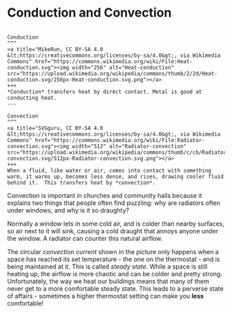 # Conduction and Convection 

````{panels}

Conduction
^^^
<a title="MikeRun, CC BY-SA 4.0 &lt;https://creativecommons.org/licenses/by-sa/4.0&gt;, via Wikimedia Commons" href="https://commons.wikimedia.org/wiki/File:Heat-conduction.svg"><img width="256" alt="Heat-conduction" src="https://upload.wikimedia.org/wikipedia/commons/thumb/2/2d/Heat-conduction.svg/256px-Heat-conduction.svg.png"></a>
+++
*Conduction* transfers heat by direct contact. Metal is good at conducting heat.
---

Convection
^^^
<a title="SVGguru, CC BY-SA 4.0 &lt;https://creativecommons.org/licenses/by-sa/4.0&gt;, via Wikimedia Commons" href="https://commons.wikimedia.org/wiki/File:Radiator-convection.svg"><img width="512" alt="Radiator-convection" src="https://upload.wikimedia.org/wikipedia/commons/thumb/c/cb/Radiator-convection.svg/512px-Radiator-convection.svg.png"></a>
+++
When a fluid, like water or air, comes into contact with something warm, it warms up, becomes less dense, and rises, drawing cooler fluid behind it.  This transfers heat by *convection*.  
````


Convection is important in churches and community halls because it explains two things that people often find puzzling:  why are radiators often under windows, and why is it so draughty?  

Normally a window lets in some cold air, and is colder than nearby surfaces, so air next to it will sink, causing a cold draught that annoys anyone under the window.  A radiator can counter this natural airflow.

The circular *convection current* shown in the picture only happens when a space has reached its set temperature - the one on the thermostat - and is being maintained at it.  This is called *steady state*.  While a space is still heating up, the airflow is more chaotic and can be colder and pretty strong.  Unfortunately, the way we heat our buildings means that many of them never get to a more comfortable steady state.  This leads to a perverse state of affairs - sometimes a higher thermostat setting can make you **less** comfortable!  